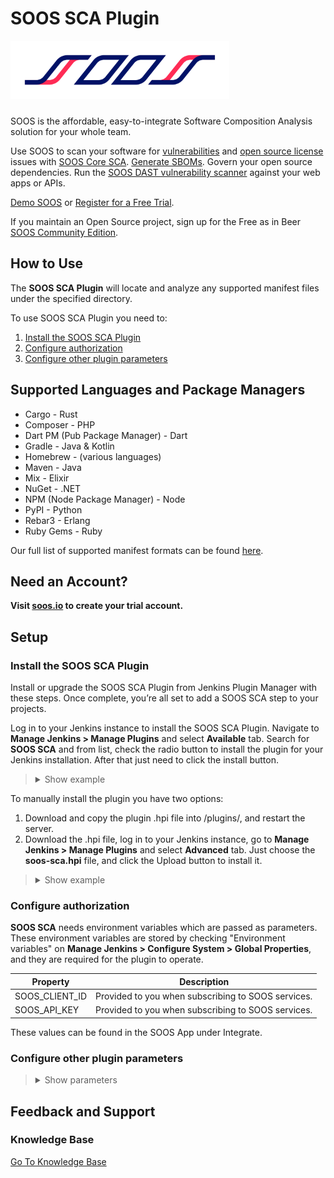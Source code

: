 # SOOS SCA Plugin

<img src="assets/SOOS_logo.png" style="margin-bottom: 10px;" width="350" alt="SOOS Icon">

SOOS is the affordable, easy-to-integrate Software Composition Analysis solution for your whole team.

Use SOOS to scan your software for [vulnerabilities](https://app.soos.io/research/vulnerabilities) and [open source license](https://app.soos.io/research/licenses) issues with [SOOS Core SCA](https://soos.io/sca-product). [Generate SBOMs](https://kb.soos.io/help/soos-reports-for-export). Govern your open source dependencies. Run the [SOOS DAST vulnerability scanner](https://soos.io/dast-product) against your web apps or APIs.

[Demo SOOS](https://app.soos.io/demo) or [Register for a Free Trial](https://app.soos.io/register).

If you maintain an Open Source project, sign up for the Free as in Beer [SOOS Community Edition](https://soos.io/products/community-edition).

## How to Use

The **SOOS SCA Plugin** will locate and analyze any supported manifest files under the specified directory.

To use SOOS SCA Plugin you need to:

1. [Install the SOOS SCA Plugin](#install-the-soos-sca-plugin)
2. [Configure authorization](#configure-authorization)
3. [Configure other plugin parameters](#configure-other-plugin-parameters)

## Supported Languages and Package Managers

* Cargo - Rust
* Composer - PHP
* Dart PM (Pub Package Manager) - Dart
* Gradle - Java & Kotlin
* Homebrew - (various languages)
* Maven - Java
* Mix - Elixir
* NuGet - .NET
* NPM (Node Package Manager) - Node 
* PyPI - Python 
* Rebar3 - Erlang
* Ruby Gems - Ruby

Our full list of supported manifest formats can be found [here](https://kb.soos.io/help/soos-languages-supported).

## Need an Account?
**Visit [soos.io](https://app.soos.io/register) to create your trial account.**

## Setup

### Install the SOOS SCA Plugin

Install or upgrade the SOOS SCA Plugin from Jenkins Plugin Manager with these steps. Once complete, you’re all set to add a SOOS SCA step to your projects.

Log in to your Jenkins instance to install the SOOS SCA Plugin. Navigate to **Manage Jenkins > Manage Plugins** and select **Available** tab. Search for **SOOS SCA** and from list, check the radio button to install the plugin for your Jenkins installation. After that just need to click the install button.

<blockquote style="margin-bottom: 10px;">
<details>
<summary> Show example </summary>

<img src="assets/prompt-image-to-show.png" style="margin-top: 10px; margin-bottom: 10px;" alt="Prompt-image-to-show">

</details>
</blockquote>

To manually install the plugin you have two options:

1.  Download and copy the plugin .hpi file into <jenkins-home>/plugins/, and restart the server.
2.  Download the .hpi file, log in to your Jenkins instance, go to **Manage Jenkins > Manage Plugins** and select **Advanced** tab. Just choose the **soos-sca.hpi** file, and click the Upload button to install it.

<blockquote style="margin-bottom: 10px;">
<details>
<summary> Show example </summary>

<img src="assets/upload-plugin-hpi-example.png" style="margin-top: 10px; margin-bottom: 10px;" alt="Upload Plugin Example">

</details>
</blockquote>

### Configure authorization

**SOOS SCA** needs environment variables which are passed as parameters. These environment variables are stored by checking "Environment variables" on **Manage Jenkins > Configure System > Global Properties**, and they are required for the plugin to operate.

| Property | Description |
| --- | --- |
| SOOS_CLIENT_ID | Provided to you when subscribing to SOOS services. |
| SOOS_API_KEY | Provided to you when subscribing to SOOS services. |

These values can be found in the SOOS App under Integrate.

### Configure other plugin parameters

<blockquote style="margin-bottom: 10px;">
<details>
<summary> Show parameters </summary>

| Select/Inputs                    | Default | Description                                                                                                                                                                                                                                   |
|----------------------------------| --- |-----------------------------------------------------------------------------------------------------------------------------------------------------------------------------------------------------------------------------------------------|
| Project Name                     | ""  | REQUIRED. A custom project name that will present itself as a collection of test results within your soos.io dashboard.                                                                                                                       |
| Directories To Exclude           | ""  | List (comma separated) of directories (relative to ./) to exclude from the search for manifest files. Example - Correct: bin/start/ ... Example - Incorrect: ./bin/start/ ... Example - Incorrect: /bin/start/'                               |
| Files To Exclude                 | ""  | List (comma separated) of files (relative to ./) to exclude from the search for manifest files. Example - Correct: bin/start/manifest.txt ... Example - Incorrect: ./bin/start/manifest.txt ... Example - Incorrect: /bin/start/manifest.txt' |
| On Failure                       | "Fail the build"  | Stop the building in case of failure, alternative: "Continue on failure"                                                                                                                                                                      |
| Analysis Result Max Wait         | 300  | Maximum seconds to wait for Analysis Result before exiting with error.                                                                                                                                                                        |
| Analysis Result Polling Interval | 10  | Polling interval (in seconds) for analysis result completion (success/failure.). Min 10.                                                                                                                                                      |
| API Base URL                     | "https://api.soos.io/api/"  | The API BASE URI provided to you when subscribing to SOOS services.                                                                                                                                                                           |
| Package Manager                  | ""  | Comma separated list of names of Package Managers to filter manifest search.                                                                                                                                                                  |

</details>
</blockquote>

## Feedback and Support
### Knowledge Base
[Go To Knowledge Base](https://kb.soos.io/help)


